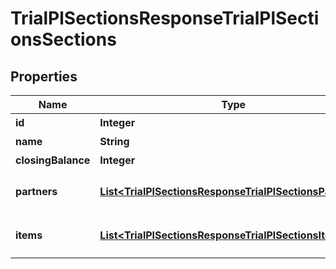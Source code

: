 

# TrialPlSectionsResponseTrialPlSectionsSections

## Properties

Name | Type | Description | Notes
------------ | ------------- | ------------- | -------------
**id** | **Integer** | 部門ID | 
**name** | **String** | 部門名 |  [optional]
**closingBalance** | **Integer** | 期末残高 |  [optional]
**partners** | [**List&lt;TrialPlSectionsResponseTrialPlSectionsPartners&gt;**](TrialPlSectionsResponseTrialPlSectionsPartners.md) | breakdown_display_type:partner, account_item_display_type:account_item指定時のみ含まれる |  [optional]
**items** | [**List&lt;TrialPlSectionsResponseTrialPlSectionsItems&gt;**](TrialPlSectionsResponseTrialPlSectionsItems.md) | breakdown_display_type:item, account_item_display_type:account_item指定時のみ含まれる |  [optional]



